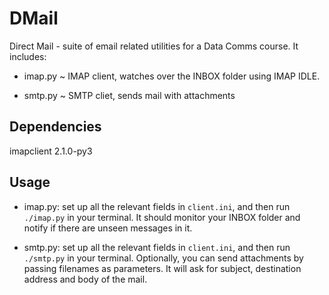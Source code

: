 # DMail
Direct Mail - suite of email related utilities for a Data Comms course. It
includes:

* imap.py ~ IMAP client, watches over the INBOX folder using IMAP IDLE.

* smtp.py ~ SMTP cliet, sends mail with attachments

## Dependencies
imapclient 2.1.0-py3

## Usage
* imap.py: set up all the relevant fields in `client.ini`, and then run 
`./imap.py` in your terminal. It should monitor your INBOX folder and notify
if there are unseen messages in it.

* smtp.py: set up all the relevant fields in `client.ini`, and then run
`./smtp.py` in your terminal. Optionally, you can send attachments by passing
filenames as parameters. It will ask for subject, destination address and
body of the mail.
